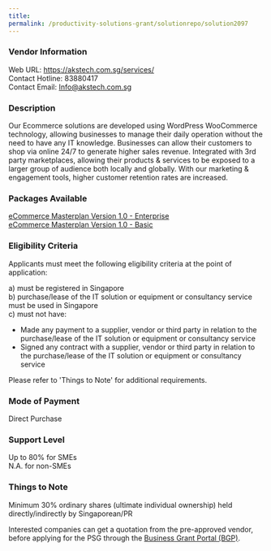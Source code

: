 ```yaml
---
title: 
permalink: /productivity-solutions-grant/solutionrepo/solution2097
---
```


### Vendor Information
Web URL: https://akstech.com.sg/services/ <br>Contact Hotline: 83880417 <br>Contact Email: Info@akstech.com.sg <br>

### Description

Our Ecommerce solutions are developed using WordPress WooCommerce technology, allowing businesses to manage their daily operation without the need to have any IT knowledge. Businesses can allow their customers to shop via online 24/7 to generate higher sales revenue. Integrated with 3rd party marketplaces, allowing their products & services to be exposed to a larger group of audience both locally and globally. With our marketing & engagement tools, higher customer retention rates are increased.

### Packages Available

<a href='https://www.gobusiness.gov.sg/images/psg/AksTech20200820_Desensitised_Annex_3_Part_1.pdf' target='_blank'>eCommerce Masterplan Version 1.0 - Enterprise</a><br/>
<a href='https://www.gobusiness.gov.sg/images/psg/AksTech20200820_Desensitised_Annex_3_Part_2.pdf' target='_blank'>eCommerce Masterplan Version 1.0 - Basic</a><br/>

### Eligibility Criteria

Applicants must meet the following eligibility criteria at the point of application:

a) must be registered in Singapore <br>
b) purchase/lease of the IT solution or equipment or consultancy service must be used in Singapore <br>
c) must not have:
- Made any payment to a supplier, vendor or third party in relation to the purchase/lease of the IT solution or equipment or consultancy service
- Signed any contract with a supplier, vendor or third party in relation to the purchase/lease of the IT solution or equipment or consultancy service

Please refer to 'Things to Note' for additional requirements.

### Mode of Payment
Direct Purchase

### Support Level
Up to 80% for SMEs <br>
N.A. for non-SMEs

### Things to Note
Minimum 30% ordinary shares (ultimate individual ownership) held directly/indirectly by Singaporean/PR

Interested companies can get a quotation from the pre-approved vendor, before applying for the PSG through the <a target='_blank' href='https://www.businessgrants.gov.sg/'>Business Grant Portal (BGP)</a>.
